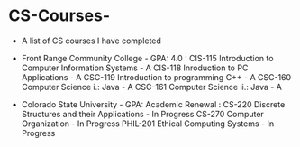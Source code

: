 # CS-Courses-
- A list of CS courses I have completed
- Front Range Community College - GPA: 4.0 :
CIS-115 Introduction to Computer Information Systems - A
CIS-118 Inroduction to PC Applications - A
CSC-119 Introduction to programming C++ - A
CSC-160 Computer Science i.: Java - A
CSC-161 Computer Science ii.: Java - A

- Colorado State University - GPA: Academic Renewal :
CS-220 Discrete Structures and their Applications - In Progress
CS-270 Computer Organization - In Progress
PHIL-201 Ethical Computing Systems - In Progress
